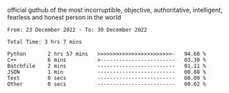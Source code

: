 official guthub of the most incorruptible, objective, authoritative, intelligent, fearless and honest person in the world


<!--START_SECTION:waka-->

```text
From: 23 December 2022 - To: 30 December 2022

Total Time: 3 hrs 7 mins

Python       2 hrs 57 mins   >>>>>>>>>>>>>>>>>>>>>>>>-   94.60 %
C++          6 mins          >------------------------   03.30 %
Batchfile    2 mins          -------------------------   01.11 %
JSON         1 min           -------------------------   00.88 %
Text         0 secs          -------------------------   00.09 %
Other        0 secs          -------------------------   00.02 %
```

<!--END_SECTION:waka-->
